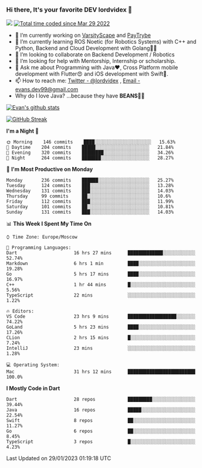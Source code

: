 ### Hi there, It's your favorite DEV lordvidex 👋
<img src="https://komarev.com/ghpvc/?username=lordvidex&label=Views&color=blue&style=plastic" /> <a href="https://wakatime.com/@0e56db35-d16b-410a-acc0-4085055304bf"><img src="https://wakatime.com/badge/user/0e56db35-d16b-410a-acc0-4085055304bf.svg" alt="Total time coded since Mar 29 2022" /></a>

- 🔭 I’m currently working on [VarsityScape](https://varsityscape.com) and [PayTrybe](https://www.paytrybe.com)
- 🌱 I’m currently learning ROS Noetic (for Robotics Systems) with C++ and Python, Backend and Cloud Development with Golang🧙🏼
- 👯 I’m looking to collaborate on Backend Development / Robotics
- 🤔 I’m looking for help with Mentorship, Internship or scholarship.
- 💬 Ask me about Programming with Java❤️, Cross Platform mobile development with Flutter😍 and iOS development with Swift🚀.
- 📫 How to reach me: [Twitter - @lordvidex](https://twitter.com/lordvidex) , [Email - evans.dev99@gmail.com](mailto:evans.dev99@gmail.com?body=Hello%20Evans,)
- Why do I love Java? ...because they have **BEANS**🤤😋

<div>
<!-- <a href="https://github.com/lordvidex">
  <img src="https://github-readme-stats.vercel.app/api/top-langs/?username=lordvidex&theme=light" />
</a>    -->
<!-- [![Top Langs](https://github-readme-stats.vercel.app/api/top-langs/?username=lordvidex)](https://github.com/lordvidex/)  -->
<a href="https://github.com/lordvidex">
 <img src="https://github-readme-stats.vercel.app/api?username=lordvidex&show_icons=true&theme=light&line_height=27" alt="Evan's github stats"/>
</a>
</div>

[![GitHub Streak](https://github-readme-streak-stats.herokuapp.com?user=lordvidex&theme=github-dark&hide_border=true)](https://git.io/streak-stats)

<!--
  <a href="https://github.com/iampawan/FlutterExampleApps">
    <img align="center" src="https://github-readme-stats.vercel.app/api/pin/?username=iampawan&repo=FlutterExampleApps&theme=light" />

  </a>
  <a href="https://github.com/iampawan/VelocityX">
   <img align="center" src="https://github-readme-stats.vercel.app/api/pin/?username=iampawan&repo=VelocityX&theme=light" />
  </a>
-->
<!--START_SECTION:waka-->
**I'm a Night 🦉** 

```text
🌞 Morning    146 commits    ████░░░░░░░░░░░░░░░░░░░░░   15.63% 
🌆 Daytime    204 commits    █████░░░░░░░░░░░░░░░░░░░░   21.84% 
🌃 Evening    320 commits    ████████░░░░░░░░░░░░░░░░░   34.26% 
🌙 Night      264 commits    ███████░░░░░░░░░░░░░░░░░░   28.27%

```
📅 **I'm Most Productive on Monday** 

```text
Monday       236 commits    ██████░░░░░░░░░░░░░░░░░░░   25.27% 
Tuesday      124 commits    ███░░░░░░░░░░░░░░░░░░░░░░   13.28% 
Wednesday    131 commits    ███░░░░░░░░░░░░░░░░░░░░░░   14.03% 
Thursday     99 commits     ██░░░░░░░░░░░░░░░░░░░░░░░   10.6% 
Friday       112 commits    ███░░░░░░░░░░░░░░░░░░░░░░   11.99% 
Saturday     101 commits    ██░░░░░░░░░░░░░░░░░░░░░░░   10.81% 
Sunday       131 commits    ███░░░░░░░░░░░░░░░░░░░░░░   14.03%

```


📊 **This Week I Spent My Time On** 

```text
⌚︎ Time Zone: Europe/Moscow

💬 Programming Languages: 
Dart                     16 hrs 27 mins      █████████████░░░░░░░░░░░░   52.74% 
Markdown                 6 hrs 1 min         ████░░░░░░░░░░░░░░░░░░░░░   19.28% 
Go                       5 hrs 17 mins       ████░░░░░░░░░░░░░░░░░░░░░   16.97% 
C++                      1 hr 44 mins        █░░░░░░░░░░░░░░░░░░░░░░░░   5.56% 
TypeScript               22 mins             ░░░░░░░░░░░░░░░░░░░░░░░░░   1.22%

🔥 Editors: 
VS Code                  23 hrs 9 mins       ██████████████████░░░░░░░   74.22% 
GoLand                   5 hrs 23 mins       ████░░░░░░░░░░░░░░░░░░░░░   17.26% 
CLion                    2 hrs 15 mins       █░░░░░░░░░░░░░░░░░░░░░░░░   7.24% 
IntelliJ                 23 mins             ░░░░░░░░░░░░░░░░░░░░░░░░░   1.28%

💻 Operating System: 
Mac                      31 hrs 12 mins      █████████████████████████   100.0%

```

**I Mostly Code in Dart** 

```text
Dart                     28 repos            █████████░░░░░░░░░░░░░░░░   39.44% 
Java                     16 repos            █████░░░░░░░░░░░░░░░░░░░░   22.54% 
Swift                    8 repos             ██░░░░░░░░░░░░░░░░░░░░░░░   11.27% 
Go                       6 repos             ██░░░░░░░░░░░░░░░░░░░░░░░   8.45% 
TypeScript               3 repos             █░░░░░░░░░░░░░░░░░░░░░░░░   4.23%

```



 Last Updated on 29/01/2023 01:19:18 UTC
<!--END_SECTION:waka-->
